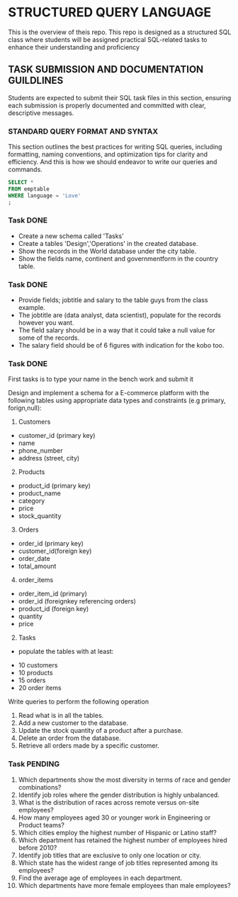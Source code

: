 # STRUCTURED QUERY LANGUAGE
This is the overview of theis repo.
This repo is designed as a structured SQL class where students will be assigned practical SQL-related tasks to enhance their understanding and proficiency

## TASK SUBMISSION AND DOCUMENTATION GUILDLINES
Students are expected to submit their SQL task files in this section, ensuring each submission is properly documented and committed with clear, descriptive messages.

### STANDARD QUERY FORMAT AND SYNTAX
This section outlines the best practices for writing SQL queries, including formatting, naming conventions, and optimization tips for clarity and efficiency.
And this is how we should endeavor to write our queries and commands.

```SQL
SELECT *
FROM emptable
WHERE language = 'Love'
;
```

### Task DONE
* Create a new schema called 'Tasks' 
* Create a tables 'Design','Operations' in the created database. 
* Show the records in the World database under the city table.
* Show the fields name, continent and governmentform in the country table.

### Task DONE
* Provide fields; jobtitle and salary to the table guys from the class example.
* The jobtitle are (data analyst, data scientist), populate for the records however you want.
* The field salary should be in a way that it could take a null value for some of the records.
* The salary field should be of 6 figures with indication for the kobo too.

### Task DONE
First tasks is to type your name in the bench work and submit it

Design and implement a schema for a E-commerce platform with the following tables
using appropriate data types and constraints (e.g primary, forign,null):
1. Customers
- customer_id (primary key)
- name
- phone_number
- address (street, city)

2. Products
- product_id (primary key)
- product_name
- category
- price
- stock_quantity

3. Orders
- order_id (primary key)
- customer_id(foreign key)
- order_date
- total_amount

4. order_items
- order_item_id (primary)
- order_id (foreignkey referencing orders)
- product_id (foreign key)
- quantity
- price

2. Tasks
* populate the tables with at least:
- 10 customers
- 10 products
- 15 orders
- 20 order items

Write queries to perform the following operation
1. Read what is in all the tables.
2. Add a new customer to the database.
3. Update the stock quantity of a product after a purchase.
4. Delete an order from the database.
5. Retrieve all orders made by a specific customer.

### Task PENDING
1. Which departments show the most diversity in terms of race and gender combinations?
2. Identify job roles where the gender distribution is highly unbalanced.
3. What is the distribution of races across remote versus on-site employees?
4. How many employees aged 30 or younger work in Engineering or Product teams?
5. Which cities employ the highest number of Hispanic or Latino staff?
6. Which department has retained the highest number of employees hired before 2010?
7. Identify job titles that are exclusive to only one location or city.
8. Which state has the widest range of job titles represented among its employees?
9. Find the average age of employees in each department.
10. Which departments have more female employees than male employees?
